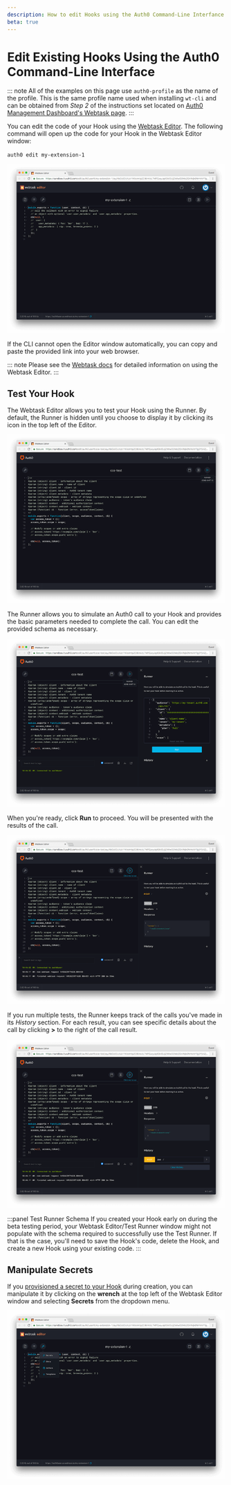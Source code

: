 ```yaml
---
description: How to edit Hooks using the Auth0 Command-Line Interfance
beta: true
---
```


# Edit Existing Hooks Using the Auth0 Command-Line Interface

::: note
All of the examples on this page use `auth0-profile` as the name of the profile. This is the same profile name used when installing `wt-cli` and can be obtained from *Step 2* of the instructions set located on [Auth0 Management Dashboard's Webtask page](${manage_url}/#/account/webtasks).
:::

You can edit the code of your Hook using the [Webtask Editor](https://webtask.io/docs/editor). The following command will open up the code for your Hook in the Webtask Editor window:

  `auth0 edit my-extension-1`

  ![Webtask Editor](/media/articles/hooks/webtask-editor.png)

If the CLI cannot open the Editor window automatically, you can copy and paste the provided link into your web browser.

::: note
Please see the [Webtask docs](https://webtask.io/docs/editor) for detailed information on using the Webtask Editor.
:::

## Test Your Hook

The Webtask Editor allows you to test your Hook using the Runner. By default, the Runner is hidden until you choose to display it by clicking its icon in the top left of the Editor.

![](/media/articles/hooks/webtask-runner.png)

The Runner allows you to simulate an Auth0 call to your Hook and provides the basic parameters needed to complete the call. You can edit the provided schema as necessary.

![](/media/articles/hooks/webtask-runner2.png)

When you're ready, click **Run** to proceed. You will be presented with the results of the call.

![](/media/articles/hooks/webtask-runner3.png)

If you run multiple tests, the Runner keeps track of the calls you've made in its *History* section. For each result, you can see specific details about the call by clicking **>** to the right of the call result.

![](/media/articles/hooks/webtask-runner4.png)

:::panel Test Runner Schema
If you created your Hook early on during the beta testing period, your Webtask Editor/Test Runner window might not populate with the schema required to successfully use the Test Runner. If that is the case, you'll need to save the Hook's code, delete the Hook, and create a new Hook using your existing code.
:::

## Manipulate Secrets

If you [provisioned a secret to your Hook](/hooks/cli/create-delete#provision-secrets-to-new-hooks) during creation, you can manipulate it by clicking on the **wrench** at the top left of the Webtask Editor window and selecting **Secrets** from the dropdown menu.

  ![Webtask Editor Secrets pane](/media/articles/hooks/webtask-editor-secrets.png)
